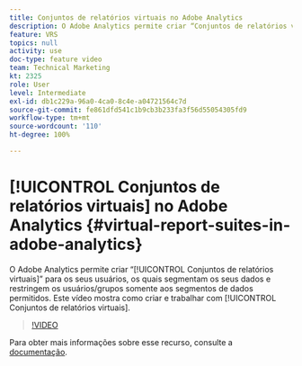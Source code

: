 ```yaml
---
title: Conjuntos de relatórios virtuais no Adobe Analytics
description: O Adobe Analytics permite criar “Conjuntos de relatórios virtuais” para os seus usuários, os quais segmentam os seus dados e restringem os usuários/grupos somente aos segmentos de dados permitidos. Este vídeo mostra como criar e trabalhar com Conjuntos de relatórios virtuais.
feature: VRS
topics: null
activity: use
doc-type: feature video
team: Technical Marketing
kt: 2325
role: User
level: Intermediate
exl-id: db1c229a-96a0-4ca0-8c4e-a04721564c7d
source-git-commit: fe861dfd541c1b9cb3b233fa3f56d55054305fd9
workflow-type: tm+mt
source-wordcount: '110'
ht-degree: 100%

---
```


# [!UICONTROL Conjuntos de relatórios virtuais] no Adobe Analytics {#virtual-report-suites-in-adobe-analytics}

O Adobe Analytics permite criar “[!UICONTROL Conjuntos de relatórios virtuais]” para os seus usuários, os quais segmentam os seus dados e restringem os usuários/grupos somente aos segmentos de dados permitidos. Este vídeo mostra como criar e trabalhar com [!UICONTROL Conjuntos de relatórios virtuais].

>[!VIDEO](https://video.tv.adobe.com/v/25412/?quality=12)

Para obter mais informações sobre esse recurso, consulte a [documentação](https://experienceleague.adobe.com/docs/analytics/components/virtual-report-suites/vrs-about.html?lang=pt-BR).
